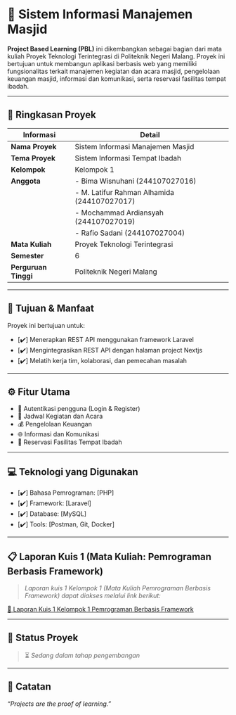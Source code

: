 # 🕌 Sistem Informasi Manajemen Masjid

**Project Based Learning (PBL)** ini dikembangkan sebagai bagian dari mata kuliah Proyek Teknologi Terintegrasi di Politeknik Negeri Malang. Proyek ini bertujuan untuk membangun aplikasi berbasis web yang memiliki fungsionalitas terkait manajemen kegiatan dan acara masjid, pengelolaan keuangan masjid, informasi dan komunikasi, serta reservasi fasilitas tempat ibadah.

---

## 🧠 Ringkasan Proyek

| Informasi           | Detail                                       |
|---------------------|----------------------------------------------|
| **Nama Proyek**     | Sistem Informasi Manajemen Masjid            |
| **Tema Proyek**     | Sistem Informasi Tempat Ibadah               |
| **Kelompok**        | Kelompok 1                                   |
| **Anggota**         | - Bima Wisnuhani (244107027016)              |
|                     | - M. Latifur Rahman Alhamida (244107027017)  | 
|                     | - Mochammad Ardiansyah (244107027019)        |
|                     | - Rafio Sadani (244107027004)                |
| **Mata Kuliah**     | Proyek Teknologi Terintegrasi                |
| **Semester**        | 6                                            |
| **Perguruan Tinggi**| Politeknik Negeri Malang                     |

---

## 🎯 Tujuan & Manfaat

Proyek ini bertujuan untuk:

- [✔️] Menerapkan REST API menggunakan framework Laravel
- [✔️] Mengintegrasikan REST API dengan halaman project Nextjs
- [✔️] Melatih kerja tim, kolaborasi, dan pemecahan masalah

---

## ⚙️ Fitur Utama

- 🔐 Autentikasi pengguna (Login & Register)
- 📰 Jadwal Kegiatan dan Acara
- 💰 Pengelolaan Keuangan
- 🌐 Informasi dan Komunikasi
- 📖 Reservasi Fasilitas Tempat Ibadah

---

## 💻 Teknologi yang Digunakan

- [✔️] Bahasa Pemrograman: [PHP]
- [✔️] Framework: [Laravel]
- [✔️] Database: [MySQL]
- [✔️] Tools: [Postman, Git, Docker]

---

## 📋 Laporan Kuis 1 (Mata Kuliah: Pemrograman Berbasis Framework)

> _Laporan kuis 1 Kelompok 1 (Mata Kuliah Pemrograman Berbasis Framework) dapat diakses melalui link berikut:_

[🔗 Laporan Kuis 1 Kelompok 1 Pemrograman Berbasis Framework](https://drive.google.com/file/d/1iw5VMwDAglxt8GIBcsemyJ90NRLsO0_p/view?usp=sharing)

---

## 🚧 Status Proyek

> ⏳ *Sedang dalam tahap pengembangan*

---

## 📌 Catatan

_“Projects are the proof of learning.”_
